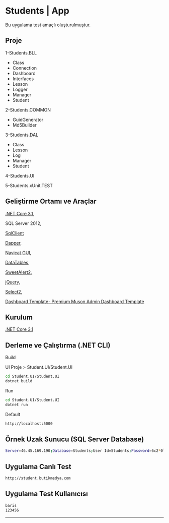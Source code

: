 # Students | App

Bu uygulama test amaçlı oluşturulmuştur.

## Proje

1-Students.BLL
* Class
* Connection
* Dashboard
* Interfaces
* Lesson
* Logger
* Manager
* Student

2-Students.COMMON
* GuidGenerator
* Md5Builder

3-Students.DAL
* Class
* Lesson
* Log
* Manager
* Student

4-Students.UI

5-Students.xUnit.TEST


## Geliştirme Ortamı ve Araçlar
[.NET Core 3.1](https://dotnet.microsoft.com/download), 

SQL Server 2012, 

[SqlClient](https://www.nuget.org/packages/System.Data.SqlClient)

[Dapper](https://github.com/StackExchange/Dapper), 

[Navicat GUI](https://www.navicat.com/en/),

[DataTables](https://datatables.net/),

[SweetAlert2](https://sweetalert2.github.io/),

[jQuery](https://jquery.com/),

[Select2](https://select2.org/),

[Dashboard Template- Premium Muson Admin Dashboard Template](https://themeforest.net/item/muson-responsive-admin-dashboard-template/25904170)



## Kurulum

[.NET Core 3.1](https://dotnet.microsoft.com/download)


## Derleme ve Çalıştırma (.NET CLI)
Build

UI Proje > Student.UI/Student.UI

```bash
cd Student.UI/Student.UI
dotnet build
```

Run

```bash
cd Student.UI/Student.UI
dotnet run
```

Default 
```bash
http://localhost:5000
```

## Örnek Uzak Sunucu (SQL Server Database)
```bash
Server=46.45.169.190;Database=Students;User Id=Students;Password=6c2*0lBr;
```

## Uygulama Canlı Test
```bash
http://student.butikmedya.com
```

## Uygulama Test Kullanıcısı
```bash
baris
123456
```



---------------------------------
